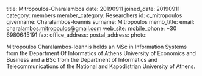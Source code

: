 title: Mitropoulos-Charalambos date: 20190911 joined_date: 20190911 category: members 
member_category: Researchers id: c_mitropoulos givenname: Charalambos-Ioannis surname: Mitropoulos 
memb_title: email: charalambos.mitropoulos@gmail.com web_site: mobile_phone: +30 6980645191
fax: office_address: postal_address: photo:

Mitropoulos Charalambos-Ioannis holds an MSc in Information Systems 
from the Department Of Informatics of Athens University of Economics and Business and 
a BSc from the Department of Informatics and Telecommunications of the National and Kapodistrian University of Athens.
